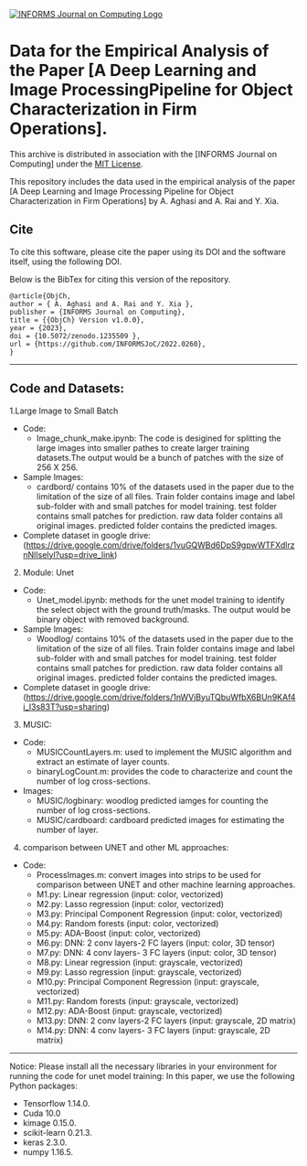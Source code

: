 [![INFORMS Journal on Computing Logo](https://INFORMSJoC.github.io/logos/INFORMS_Journal_on_Computing_Header.jpg)](https://pubsonline.informs.org/journal/ijoc)

# Data for the Empirical Analysis of the Paper [A Deep Learning and Image ProcessingPipeline for Object Characterization in Firm Operations].

This archive is distributed in association with the [INFORMS Journal on Computing] under the [MIT License](LICENSE).

This repository includes the data used in the empirical analysis of the paper
[A Deep Learning and Image Processing Pipeline for Object Characterization in Firm Operations] by A. Aghasi and
A. Rai and Y. Xia.

## Cite

To cite this software, please cite the paper using its DOI and the software itself, using the
following DOI.

Below is the BibTex for citing this version of the repository.
```
@article{ObjCh,
author = { A. Aghasi and A. Rai and Y. Xia },
publisher = {INFORMS Journal on Computing},
title = {{ObjCh} Version v1.0.0},
year = {2023},
doi = {10.5072/zenodo.1235509 },
url = {https://github.com/INFORMSJoC/2022.0260},
}

```
--------------------------------------------------------------------------
## Code and Datasets:

1.Large Image to Small Batch
  - Code:
    -  Image_chunk_make.ipynb: The code is desigined for splitting the large images into smaller pathes to create larger training datasets.The output would be a bunch of patches with the size of 256 X 256.
  - Sample Images:
    -  cardbord/ contains 10% of the datasets used in the paper due to the limitation of the size of all files. Train folder contains image and label sub-folder with and small patches for model training. test folder contains small patches for prediction. raw data folder contains all original images. predicted folder contains the predicted images.
  - Complete dataset in google drive: (https://drive.google.com/drive/folders/1vuGQWBd6DpS9gpwWTFXdlrznNlIselyl?usp=drive_link)
2. Module: Unet 
  - Code:
    -  Unet_model.ipynb: methods for the unet model training to identify the select object with the ground truth/masks. The output would be binary object with removed background.
  - Sample Images:
    -  Woodlog/ contains 10% of the datasets used in the paper due to the limitation of the size of all files. Train folder contains image and label sub-folder with and small patches for model training. test folder contains small patches for prediction. raw data folder contains all original images. predicted folder contains the predicted images.
  - Complete dataset in google drive: (https://drive.google.com/drive/folders/1nWVjByuTQbuWfbX6BUn9KAf4i_I3s83T?usp=sharing)
3. MUSIC:
  - Code:
    - MUSICCountLayers.m: used to implement the MUSIC algorithm and extract an estimate of layer counts.
    - binaryLogCount.m: provides the code to characterize and count the number of log cross-sections.
  - Images:
    - MUSIC/logbinary: woodlog predicted iamges for counting the number of log cross-sections.
    - MUSIC/cardboard: cardboard predicted images for estimating the number of layer.
4. comparison between UNET and other ML approaches:
  - Code:
    - ProcessImages.m: convert images into strips to be used for comparison between UNET and other machine learning approaches.
    - M1.py: Linear regression (input: color, vectorized)
    - M2.py: Lasso regression (input: color, vectorized)
    - M3.py: Principal Component Regression (input: color, vectorized)
    - M4.py: Random forests (input: color, vectorized)
    - M5.py: ADA-Boost (input: color, vectorized)
    - M6.py: DNN: 2 conv layers-2 FC layers (input: color, 3D tensor)
    - M7.py: DNN: 4 conv layers- 3 FC layers (input: color, 3D tensor)
    - M8.py: Linear regression (input: grayscale, vectorized)
    - M9.py: Lasso regression (input: grayscale, vectorized)
    - M10.py: Principal Component Regression (input: grayscale, vectorized)
    - M11.py: Random forests (input: grayscale, vectorized)
    - M12.py: ADA-Boost (input: grayscale, vectorized)
    - M13.py: DNN: 2 conv layers-2 FC layers (input: grayscale, 2D matrix)
    - M14.py: DNN: 4 conv layers- 3 FC layers (input: grayscale, 2D matrix)
--------------------------------------------------------------------------
Notice: Please install all the necessary libraries in your environment for running the code for unet model training: 
In this paper, we use the following Python packages:
- Tensorflow 1.14.0.
- Cuda 10.0 
- kimage 0.15.0.
- scikit-learn 0.21.3.
- keras  2.3.0.
- numpy 1.16.5.
